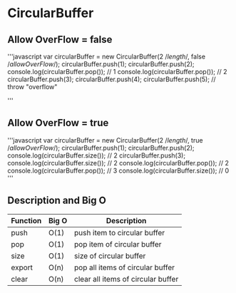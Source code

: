 # CircularBuffer

## Allow OverFlow = false
'''javascript
var circularBuffer = new CircularBuffer(2 /*length*/, false /*allowOverFlow*/);
circularBuffer.push(1);
circularBuffer.push(2);
console.log(circularBuffer.pop()); // 1
console.log(circularBuffer.pop()); // 2
circularBuffer.push(3);
circularBuffer.push(4);
circularBuffer.push(5); // throw "overflow"

'''

## Allow OverFlow = true
'''javascript
var circularBuffer = new CircularBuffer(2 /*length*/, true /*allowOverFlow*/);
circularBuffer.push(1);
circularBuffer.push(2);
console.log(circularBuffer.size()); // 2
circularBuffer.push(3);
console.log(circularBuffer.size()); // 2
console.log(circularBuffer.pop());  // 2
console.log(circularBuffer.pop());  // 3
console.log(circularBuffer.size()); // 0
'''

## Description and Big O 

Function | Big O | Description
---------|-------|------------
push | O(1)| push item to circular buffer
pop | O(1) | pop item of circular buffer
size | O(1) | size of circular buffer
export | O(n) | pop all items of circular buffer
clear | O(n) | clear all items of circular buffer
